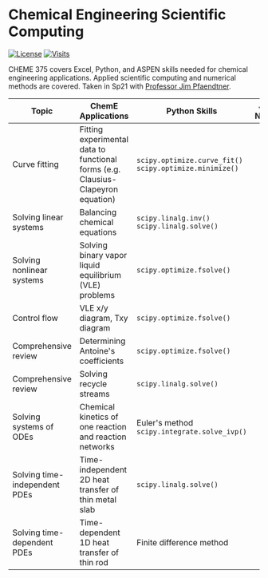 # Chemical Engineering Scientific Computing

[![License](https://img.shields.io/github/license/tengjuilin/cheme-sci-computing)](https://creativecommons.org/licenses/by/4.0/)
[![Visits](https://hits.seeyoufarm.com/api/count/incr/badge.svg?url=https%3A%2F%2Fgithub.com%2Ftengjuilin%2Fcheme-sci-computing&count_bg=%233D6AC8&title_bg=%23555555&icon=&icon_color=%23E7E7E7&title=Visits+%28daily%2Ftotal%29&edge_flat=false)](https://hits.seeyoufarm.com)

CHEME 375 covers Excel, Python, and ASPEN skills needed for chemical engineering applications. Applied scientific computing and numerical methods are covered. Taken in Sp21 with [Professor Jim Pfaendtner](https://www.cheme.washington.edu/facultyfinder/jim-pfaendtner).

|Topic|ChemE Applications|Python Skills|Jupyter <br/> Notebook|Online|
|-|-|-|:-:|:-:|
|Curve fitting|Fitting experimental data to functional forms (e.g. Clausius-Clapeyron equation)|`scipy.optimize.curve_fit()` <br/> `scipy.optimize.minimize()`|[ipynb](curve-fitting.ipynb)|[html](https://tengjuilin.netlify.app/resources/cheme-sci-computing/curve-fitting.html)|
|Solving linear systems|Balancing chemical equations|`scipy.linalg.inv()` <br/> `scipy.linalg.solve()`|[ipynb](solving-linear-systems.ipynb)|[html](https://tengjuilin.netlify.app/resources/cheme-sci-computing/solving-linear-systems.html)|
|Solving nonlinear systems|Solving binary vapor liquid equilibrium (VLE) problems|`scipy.optimize.fsolve()`|[ipynb](solving-nonlinear-systems.ipynb)|[html](https://tengjuilin.netlify.app/resources/cheme-sci-computing/solving-nonlinear-systems.html)|
|Control flow|VLE x/y diagram, Txy diagram|`scipy.optimize.fsolve()`|[ipynb](control-flow.ipynb)|[html](https://tengjuilin.netlify.app/resources/cheme-sci-computing/control-flow.html)|
|Comprehensive review|Determining Antoine's coefficients|`scipy.optimize.fsolve()`|[ipynb](review-nonlinear-system-control-flow-curve-fitting.ipynb)|[html](https://tengjuilin.netlify.app/resources/cheme-sci-computing/review-nonlinear-system-control-flow-curve-fitting.html)|
|Comprehensive review|Solving recycle streams|`scipy.linalg.solve()`|[ipynb](review-linear-system-control-flow.ipynb)|[html](https://tengjuilin.netlify.app/resources/cheme-sci-computing/review-linear-system-control-flow.html)|
|Solving systems of ODEs|Chemical kinetics of one reaction and reaction networks|Euler's method <br/>`scipy.integrate.solve_ivp()`|[ipynb](solving-ode-systems.ipynb)|[html](https://tengjuilin.netlify.app/resources/cheme-sci-computing/solving-ode-systems.html)|
|Solving time-independent PDEs|Time-independent 2D heat transfer of thin metal slab|`scipy.linalg.solve()`|[ipynb](solving-time-independent-pdes.ipynb)|[html](https://tengjuilin.netlify.app/resources/cheme-sci-computing/solving-time-independent-pdes.html)|
|Solving time-dependent PDEs|Time-dependent 1D heat transfer of thin rod|Finite difference method|[ipynb](solving-time-dependent-pdes.ipynb)|[html](https://tengjuilin.netlify.app/resources/cheme-sci-computing/solving-time-dependent-pdes.html)|
